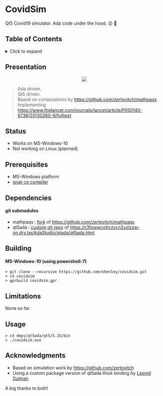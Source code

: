 # CovidSim
Qt5 Covid19 simulator. Ada code under the hood. :astonished: :metal:

## Table of Contents
<details>
<summary>Click to expand</summary>

1. [Presentation](#Presentation)
2. [Status](#Status)
3. [Prerequisites](#Prerequisites)  
4. [Dependencies](#Dependencies)
5. [Building](#Building)
   1. [Windows](#Windows)
6. [Limitations](#Limitations)
7. [Usage](#Usage)
8. [Acknowledgments](#Acknowledgments)

</details>

## Presentation
<div align="center">

<a>
<img border="0" src="https://github.com/ohenley/covidsim/blob/master/covidsim.png" style="max-width:100%;">
</a>
  
</div>

> Ada driven.  
> Qt5 driven.  
> Based on computations by https://github.com/zertovitch/mathpaqs.  
> Implementing https://www.thelancet.com/journals/lancet/article/PIIS0140-6736(20)30260-9/fulltext.

<!---![alt text](https://github.com/ohenley/readme-template/blob/master/thug_war.png)--->

## Status
- Works on MS-Windows-10
- Not working on Linux (planned)

## Prerequisites
- MS-Windows platform
- [gnat-ce compiler](https://www.adacore.com/download) 

## Dependencies
#### git submodules
- mathpaqs : [fork](https://github.com/ohenley/mathpaqs) of https://github.com/zertovitch/mathpaqs
- qt5ada : [custom git repo](https://github.com/ohenley/qt5ada) of https://r3fowwcolhrzycn2yzlzzw-on.drv.tw/AdaStudio/qtada/qt5ada.html

## Building
#### MS-Windows-10 (using powershell-7)
```
> git clone --recursive https://github.com/ohenley/covidsim.git
> cd covidsim
> gprbuild covidsim.gpr
```

## Limitations
None so far.

## Usage
```
> cd deps/qt5ada/qt5/5.15/bin
> ./covidsim.exe
```

## Acknowledgments
- Based on simulation work by https://github.com/zertovitch
- Using a custom package version of qt5ada thick binding by [Leonid Dulman](https://r3fowwcolhrzycn2yzlzzw-on.drv.tw/AdaStudio/qtada/qt5ada.html)

A big thanks to both!
